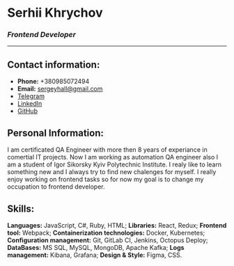 # Serhii Khrychov
### _Frontend Developer_
________

## Contact information:

- **Phone:** +380985072494
- **Email:** sergeyhall@gmail.com
- [Telegram](https://t.me/serhii_khr)
- [LinkedIn](https://www.linkedin.com/in/serhii-khrychov-233b0888/)
- [GitHub](https://github.com/serhiikhrychov)

## Personal Information:
I am certificated QA Engineer with more then 8 years of experiance in comertial IT projects. Now I am working as automation QA engineer also I am a student of Igor Sikorsky Kyiv Polytechnic Institute. I realy like to learn something new and I always try to find new chalenges for myself. I really enjoy working on frontend tasks so for now my goal is to change my occupation to frontend developer.

## Skills:
**Languages:** JavaScript, C#, Ruby, HTML;
**Libraries:** React, Redux;
**Frontend tool:** Webpack;
**Containerization technologies:** Docker, Kubernetes;
**Configuration management:** Git, GitLab CI, Jenkins, Octopus Deploy;
**DataBases:** MS SQL, MySQL, MongoDB, Apache Kafka;
**Logs management:** Kibana, Grafana;
**Design & Style:** Figma, CSS.